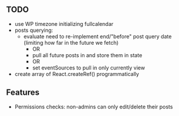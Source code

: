 TODO
---
- use WP timezone initializing fullcalendar
- posts querying:
  - evaluate need to re-implement end/"before" post query date (limiting how far in the future we fetch)
	- OR
	- pull all future posts in and store them in state
	- OR
	- set eventSources to pull in only currently view
- create array of React.createRef() programmatically

Features
---
- Permissions checks: non-admins can only edit/delete their posts